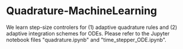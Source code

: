 # Quadrature-MachineLearning

We learn step-size controlers for (1) adaptive quadrature rules and (2) adaptive integration schemes for ODEs.
Please refer to the Jupyter notebook files "quadrature.ipynb" and "time_stepper_ODE.ipynb".
